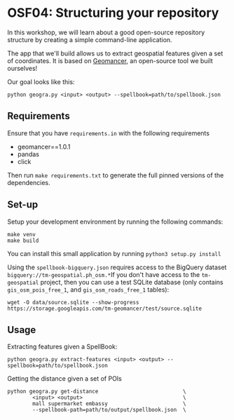 # OSF04: Structuring your repository


In this workshop, we will learn about a good open-source repository structure
by creating a simple command-line application. 

The app that we'll build allows us to extract geospatial features given a set
of coordinates. It is based on
[Geomancer](https://github.com/thinkingmachines/geomancer), an open-source tool
we built ourselves!

Our goal looks like this:

```shell
python geogra.py <input> <output> --spellbook=path/to/spellbook.json

```

## Requirements

Ensure that you have `requirements.in` with the following requirements

* geomancer==1.0.1
* pandas
* click

Then run `make requirements.txt` to generate the full pinned versions of the dependencies.

## Set-up

Setup your development environment by running the following commands:

```
make venv
make build
```

You can install this small application by running `python3 setup.py install`

Using the `spellbook-bigquery.json` requires access to the BigQuery dataset
`bigquery://tm-geospatial.ph_osm.*`If you don't have access to the
`tm-geospatial` project, then you can use a test SQLite database (only contains
`gis_osm_pois_free_1`, and `gis_osm_roads_free_1` tables):


```shell
wget -O data/source.sqlite --show-progress https://storage.googleapis.com/tm-geomancer/test/source.sqlite
```


## Usage

Extracting features given a SpellBook:

```
python geogra.py extract-features <input> <output> --spellbook=path/to/spellbook.json
```

Getting the distance given a set of POIs

```
python geogra.py get-distance                           \
        <input> <output>                                \
        mall supermarket embassy                        \
        --spellbook-path=path/to/output/spellbook.json  \
```
